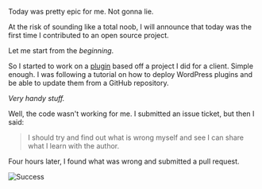 Today was pretty epic for me. Not gonna lie.

At the risk of sounding like a total noob, I will announce that today was the first time I contributed to an open source project.

Let me start from the _beginning_.

So I started to work on a [plugin](https://github.com/PochoLabs/WordPress-PochoMaps) based off a project I did for a client. Simple enough. I was following a tutorial on how to deploy WordPress plugins and be able to update them from a GitHub repository.

_Very handy stuff._

Well, the code wasn't working for me. I submitted an issue ticket, but then I said:

> I should try and find out what is wrong myself and see I can share what I learn with the author.

Four hours later, I found what was wrong and submitted a pull request.

![Success](http://s17.postimg.org/rgau8ft9b/3801654.jpg)
